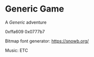 
# Generic Game

A *Generic* adventure

0xffa609
0x0777b7

Bitmap font generator:
https://snowb.org/

Music: ETC